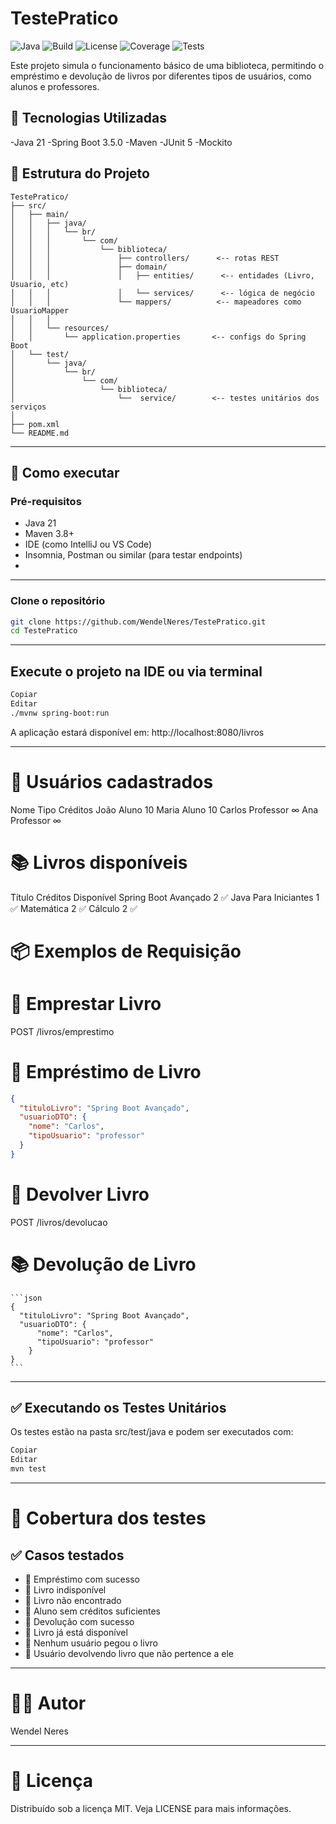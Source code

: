 # TestePratico

![Java](https://img.shields.io/badge/Java-21-blue.svg)
![Build](https://img.shields.io/badge/build-passing-brightgreen.svg)
![License](https://img.shields.io/badge/license-MIT-blue.svg)
![Coverage](https://img.shields.io/badge/coverage-100%25-success.svg)
![Tests](https://img.shields.io/badge/tests-passing-brightgreen.svg)

Este projeto simula o funcionamento básico de uma biblioteca, permitindo o empréstimo e devolução de livros por diferentes tipos de usuários, como alunos e professores.

## 🚀 Tecnologias Utilizadas

-Java 21
-Spring Boot 3.5.0
-Maven
-JUnit 5
-Mockito

## 📁 Estrutura do Projeto

```pgsql
TestePratico/
├── src/
│   ├── main/
│   │   ├── java/
│   │   │   └── br/
│   │   │       └── com/
│   │   │           └── biblioteca/
│   │   │               ├── controllers/      <-- rotas REST
│   │   │               ├── domain/
│   │   │               │   ├── entities/      <-- entidades (Livro, Usuario, etc)
│   │   │               │   └── services/      <-- lógica de negócio
│   │   │               └── mappers/          <-- mapeadores como UsuarioMapper
│   │   │               
│   │   └── resources/
│   │       └── application.properties       <-- configs do Spring Boot
│   └── test/
│       └── java/
│           └── br/
│               └── com/
│                   └── biblioteca/
│                       └──  service/        <-- testes unitários dos serviços
│                       
├── pom.xml
└── README.md

```
---

## 🚀 Como executar

### Pré-requisitos

- Java 21
- Maven 3.8+
- IDE (como IntelliJ ou VS Code)
- Insomnia, Postman ou similar (para testar endpoints)
- 
---

### Clone o repositório

```bash
git clone https://github.com/WendelNeres/TestePratico.git
cd TestePratico
```
---
## Execute o projeto na IDE ou via terminal
```bash
Copiar
Editar
./mvnw spring-boot:run
```
A aplicação estará disponível em: http://localhost:8080/livros

---

# 👤 Usuários cadastrados
Nome	Tipo	Créditos
João	Aluno	10
Maria	Aluno	10
Carlos	Professor	∞
Ana	Professor	∞

# 📚 Livros disponíveis
Título	Créditos	Disponível
Spring Boot Avançado	2	✅
Java Para Iniciantes	1	✅
Matemática	2	✅
Cálculo	2	✅


# 📦 Exemplos de Requisição

  # 📘 Emprestar Livro
  POST /livros/emprestimo
  
  # 🔄 Empréstimo de Livro
  ```json 
  {
    "tituloLivro": "Spring Boot Avançado",
    "usuarioDTO": {
      "nome": "Carlos",
      "tipoUsuario": "professor"
    }
  }
  
```
  
  # 📗 Devolver Livro
  POST /livros/devolucao

  # 📚 Devolução de Livro
    ```json
    {
      "tituloLivro": "Spring Boot Avançado",
      "usuarioDTO": {
          "nome": "Carlos",
          "tipoUsuario": "professor"
        }
    }
    ```
---
## ✅ Executando os Testes Unitários

Os testes estão na pasta src/test/java e podem ser executados com:

```bash
Copiar
Editar
mvn test
```
---
# 🧪 Cobertura dos testes

## ✅ Casos testados

- 🔹 Empréstimo com sucesso
- 🔹 Livro indisponível
- 🔹 Livro não encontrado
- 🔹 Aluno sem créditos suficientes
- 🔹 Devolução com sucesso
- 🔹 Livro já está disponível
- 🔹 Nenhum usuário pegou o livro
- 🔹 Usuário devolvendo livro que não pertence a ele

---
# 🧑‍💻 Autor
Wendel Neres

---
# 📄 Licença
Distribuído sob a licença MIT. Veja LICENSE para mais informações.
